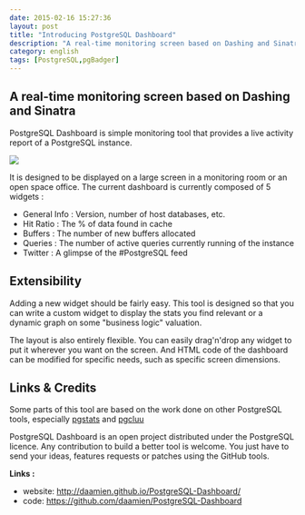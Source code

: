```yaml
---
date: 2015-02-16 15:27:36 
layout: post
title: "Introducing PostgreSQL Dashboard"
description: "A real-time monitoring screen based on Dashing and Sinatra"
category: english
tags: [PostgreSQL,pgBadger]
---
```


## A real-time monitoring screen based on Dashing and Sinatra 

PostgreSQL Dashboard is simple monitoring tool that provides a live activity report of a PostgreSQL instance.

<!-- More -->

![](https://raw.githubusercontent.com/daamien/pgDashboard/master/public/pgdashboard.screenshot2.png )


It is designed to be displayed on a large screen in a monitoring room or an open space office. The current dashboard is currently composed of 5 widgets :

* General Info : Version, number of host databases, etc.
* Hit Ratio : The % of data found in cache
* Buffers : The number of new buffers allocated
* Queries : The number of active queries currently running of the instance
* Twitter : A glimpse of the #PostgreSQL feed


## Extensibility

Adding a new widget should be fairly easy. This tool is designed so that you can write a custom widget to display the stats you find relevant or a dynamic graph on some "business logic" valuation.

The layout is also entirely flexible. You can easily drag'n'drop any widget to put it wherever you want on the screen. And HTML code of the dashboard can be modified for specific needs, such as specific screen dimensions.

## Links & Credits

Some parts of this tool are based on the work done on other PostgreSQL tools, especially [pgstats](https://github.com/gleu/pgstats) and [pgcluu](http://pgcluu.darold.net/)

PostgreSQL Dashboard is an open project distributed under the PostgreSQL licence. Any contribution to build a better tool is welcome. You just have to send your ideas, features requests or patches using the GitHub tools.

**Links :**

* website: http://daamien.github.io/PostgreSQL-Dashboard/
* code: https://github.com/daamien/PostgreSQL-Dashboard


